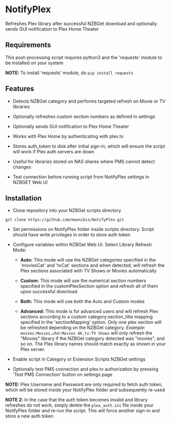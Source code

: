 # NotifyPlex
Refreshes Plex library after successful NZBGet download and optionally sends GUI notification to Plex Home Theater

## Requirements

This post-processing script requires python3 and the 'requests' module to be installed on your system

**NOTE:** To install 'requests' module, do `pip install requests`

## Features

* Detects NZBGet category and performs targeted refresh on Movie or TV libraries

* Optionally refreshes custom section numbers as defined in settings

* Optionally sends GUI notification to Plex Home Theater

* Works with Plex Home by authenticating with plex.tv

* Stores auth_token to disk after initial sign-in, which will ensure the script will work if Plex auth servers are down

* Useful for libraries stored on NAS shares where PMS cannot detect changes

* Test connection before running script from NotifyPlex settings in NZBGET Web UI

## Installation 

* Clone repository into your NZBGet scripts directory

`git clone https://github.com/mannibis/NotifyPlex.git`

* Set permissions on NotifyPlex folder inside scripts directory. Script should have write privileges in order to store auth token

* Configure variables within NZBGet Web UI. Select Library Refresh Mode:

    * **Auto:** This mode will use the NZBGet categories specified in the 'moviesCat' and 'tvCat' sections
    and when detected, will refresh the Plex sections associated with TV Shows or Movies automatically
    
    * **Custom:** This mode will use the numerical section numbers specified in the customPlexSection
    option and refresh all of them upon successful download
    
    * **Both:** This mode will use both the Auto and Custom modes
    
    * **Advanced:** This mode is for advanced users and will refresh Plex sections according to 
    a custom category:section_title mapping specified in the 'sectionMapping' option. Only one plex section
    will be refreshed depending on the NZBGet category. *Example:* `movies:Movies,uhd:Movies 4K,tv:TV Shows`
    will only refresh the "Movies" library if the NZBGet category detected was "movies", and so on.  The Plex 
    library names should match exactly as shown in your Plex server.

* Enable script in Category or Extension Scripts NZBGet settings

* Optionally test PMS connection and plex.tv authorization by pressing 'Test PMS Connection' button on settings page

**NOTE:** Plex Username and Password are only required to fetch auth token, which will be stored inside your NotifyPlex 
folder and subsequently re-used

**NOTE 2:** In the case that the auth token becomes invalid and library refreshes do not work, simply delete the 
`plex_auth.ini` file inside your NotifyPlex folder and re-run the script. This will force another sign-in and store a new auth token
